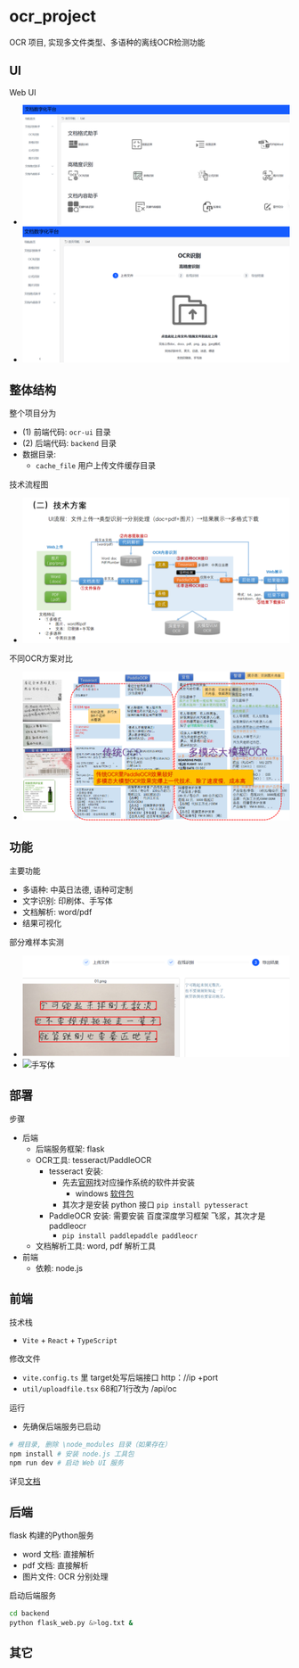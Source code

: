 # ocr_project

OCR 项目, 实现多文件类型、多语种的离线OCR检测功能

## UI

Web UI
- ![](test/home.jpg)
- ![](test/ocr.jpg)

## 整体结构

整个项目分为
- (1) 前端代码: `ocr-ui` 目录
- (2) 后端代码: `backend` 目录
- 数据目录:
  - `cache_file` 用户上传文件缓存目录

技术流程图
- ![](test/tech.png)

不同OCR方案对比
- ![](test/comparesion.png)


## 功能

主要功能
- 多语种: 中英日法德, 语种可定制
- 文字识别: 印刷体、手写体
- 文档解析: word/pdf
- 结果可视化

部分难样本实测
- ![手写体](test/hand1.png)
- ![手写体](hand2.png)

## 部署

步骤
- 后端
  - 后端服务框架: flask
  - OCR工具: tesseract/PaddleOCR
    - tesseract 安装: 
      - 先去[官网](https://github.com/UB-Mannheim/tesseract/wiki)找对应操作系统的软件并安装
        - windows [软件包](https://digi.bib.uni-mannheim.de/tesseract/tesseract-ocr-w64-setup-v5.3.0.20221214.exe)
      - 其次才是安装 python 接口 `pip install pytesseract`
    - PaddleOCR 安装: 需要安装 百度深度学习框架 飞浆，其次才是 paddleocr
      - `pip install paddlepaddle paddleocr`
  - 文档解析工具: word, pdf 解析工具
- 前端
  - 依赖: node.js


## 前端


技术栈
- `Vite` + `React` + `TypeScript`

修改文件
- `vite.config.ts` 里 target处写后端接口 http：//ip +port
- `util/uploadfile.tsx` 68和71行改为 /api/oc

运行
- 先确保后端服务已启动

```sh
# 根目录, 删除 \node_modules 目录（如果存在）
npm install # 安装 node.js 工具包
npm run dev # 启动 Web UI 服务
```

详见[文档](ocr-ui/README.md)

## 后端

flask 构建的Python服务
- word 文档: 直接解析
- pdf 文档: 直接解析
- 图片文件: OCR 分别处理

启动后端服务

```sh
cd backend
python flask_web.py &>log.txt &
```



## 其它

